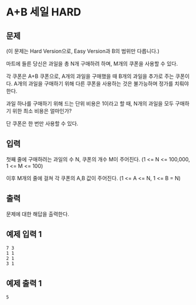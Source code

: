 # A+B 세일 HARD

## 문제

(이 문제는 Hard Version으로, Easy Version과 B의 범위만 다릅니다.)

마트에 들른 당신은 과일을 총 N개 구매하려 하며, M개의 쿠폰을 사용할 수 있다.

각 쿠폰은 A+B 쿠폰으로, A개의 과일을 구매했을 때 B개의 과일을 추가로 주는 쿠폰이다. A개의 과일을 구매하기 위해 다른 쿠폰을 사용하는 것은 불가능하며 정가를 치뤄야 한다.

과일 하나를 구매하기 위해 드는 단위 비용은 1이라고 할 때, N개의 과일을 모두 구매하기 위한 최소 비용은 얼마인가?

단 쿠폰은 한 번만 사용할 수 있다.

## 입력

첫째 줄에 구매하려는 과일의 수 N, 쿠폰의 개수 M이 주어진다. (1 <= N <= 100,000, 1 <= M <= 100)

이후 M개의 줄에 걸쳐 각 쿠폰의 A,B 값이 주어진다. (1 <= A <= N, 1 <= B = N)

## 출력

문제에 대한 해답을 출력한다.

## 예제 입력 1

```
7 3
1 1
2 1
3 1
```

## 예제 출력 1

```
5
```
